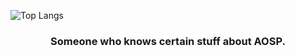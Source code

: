 ![Top Langs](https://github-readme-stats.vercel.app/api/top-langs/?username=sidharthify&layout=compact&theme=catppuccin_macchiato)
<h3 align="center">Someone who knows certain stuff about AOSP.</h3>

